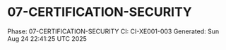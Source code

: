 # 07-CERTIFICATION-SECURITY
Phase: 07-CERTIFICATION-SECURITY
CI: CI-XE001-003
Generated: Sun Aug 24 22:41:25 UTC 2025
